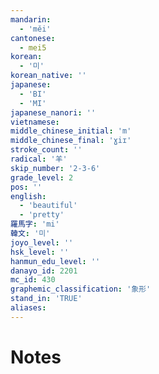 ```yaml
---
mandarin:
  - 'měi'
cantonese:
  - mei5
korean:
  - '미'
korean_native: ''
japanese:
  - 'BI'
  - 'MI'
japanese_nanori: ''
vietnamese:
middle_chinese_initial: 'm'
middle_chinese_final: 'ɣiɪ'
stroke_count: ''
radical: '羊'
skip_number: '2-3-6'
grade_level: 2
pos: ''
english:
  - 'beautiful'
  - 'pretty'
羅馬字: 'mi'
韓文: '미'
joyo_level: ''
hsk_level: ''
hanmun_edu_level: ''
danayo_id: 2201
mc_id: 430
graphemic_classification: '象形'
stand_in: 'TRUE'
aliases:
---
```


# Notes
